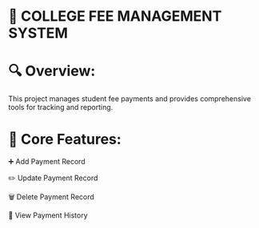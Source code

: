 # 📘 COLLEGE FEE MANAGEMENT SYSTEM
# 🔍 Overview:
This project manages student fee payments and provides comprehensive tools for tracking and reporting.

# 💼 Core Features:

➕ Add Payment Record

✏️ Update Payment Record

🗑️ Delete Payment Record

📄 View Payment History

